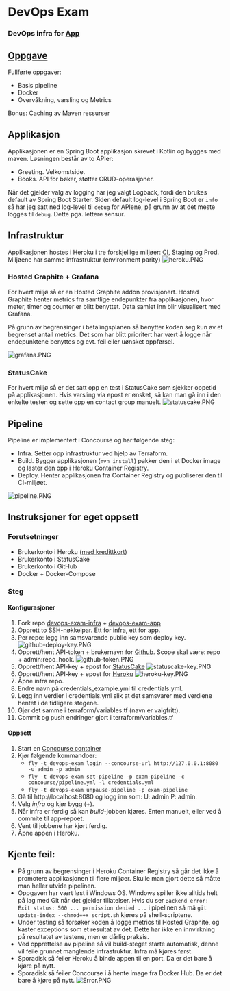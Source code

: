 # DevOps Exam

### DevOps infra for [App](https://github.com/GardOS/devops-exam-app)

## [Oppgave](exam/exam.md)

Fullførte oppgaver:

- Basis pipeline
- Docker
- Overvåkning, varsling og Metrics

Bonus: Caching av Maven ressurser

## Applikasjon

Applikasjonen er en Spring Boot applikasjon skrevet i Kotlin og bygges med maven.
Løsningen består av to APIer:

- Greeting. Velkomstside.
- Books. API for bøker, støtter CRUD-operasjoner.

Når det gjelder valg av logging har jeg valgt Logback, fordi den brukes default av Spring Boot Starter. Siden default log-level i Spring Boot er `info` så har jeg satt ned log-level til `debug` for APIene, på grunn av at det meste logges til `debug`. Dette pga. lettere sensur.

## Infrastruktur

Applikasjonen hostes i Heroku i tre forskjellige miljøer: CI, Staging og Prod. Miljøene har samme infrastruktur (environment parity)
![heroku.PNG](img/heroku.PNG)

### Hosted Graphite + Grafana

For hvert miljø så er en Hosted Graphite addon provisjonert. Hosted Graphite henter metrics fra samtlige endepunkter fra applikasjonen, hvor meter, timer og counter er blitt benyttet. Data samlet inn blir visualisert med Grafana.

På grunn av begrensinger i betalingsplanen så benytter koden seg kun av et begrenset antall metrics. Det som har blitt prioritert har vært å logge når endepunktene benyttes og evt. feil eller uønsket oppførsel.

![grafana.PNG](img/grafana.PNG)

### StatusCake

For hvert miljø så er det satt opp en test i StatusCake som sjekker oppetid på applikasjonen. Hvis varsling via epost er ønsket, så kan man gå inn i den enkelte testen og sette opp en contact group manuelt.
![statuscake.PNG](img/statuscake.PNG)

## Pipeline

Pipeline er implementert i Concourse og har følgende steg:

- Infra. Setter opp infrastruktur ved hjelp av Terraform.
- Build. Bygger applikasjonen (`mvn install`) pakker den i et Docker image og laster den opp i Heroku Container Registry.
- Deploy. Henter applikasjonen fra Container Registry og publiserer den til CI-miljøet.

![pipeline.PNG](img/pipeline.PNG)

## Instruksjoner for eget oppsett

### Forutsetninger

- Brukerkonto i Heroku ([med kredittkort](https://dashboard.heroku.com/account/billing))
- Brukerkonto i StatusCake
- Brukerkonto i GitHub
- Docker + Docker-Compose

### Steg

#### Konfigurasjoner

1. Fork repo [devops-exam-infra](https://github.com/GardOS/devops-exam-infra) + [devops-exam-app](https://github.com/GardOS/devops-exam-app)
2. Opprett to SSH-nøkkelpar. Ett for infra, ett for app.
3. Per repo: legg inn samsvarende public key som deploy key. ![github-deploy-key.PNG](img/github-deploy-key.PNG)
4. Opprett/hent API-token + brukernavn for [Github](https://github.com/settings/tokens/new). Scope skal være: repo + admin:repo_hook. ![github-token.PNG](img/github-token.PNG)
5. Opprett/hent API-key + epost for [StatusCake](https://app.statuscake.com/User.php) ![statuscake-key.PNG](img/statuscake-key.PNG)
6. Opprett/hent API-key + epost for [Heroku](https://dashboard.heroku.com/account) ![heroku-key.PNG](img/heroku-key.PNG)
7. Åpne infra repo.
8. Endre navn på credentials_example.yml til credentials.yml.
9. Legg inn verdier i credentials.yml slik at det samsvarer med verdiene hentet i de tidligere stegene.
10. Gjør det samme i terraform/variables.tf (navn er valgfritt).
11. Commit og push endringer gjort i terraform/variables.tf

#### Oppsett

1. Start en [Concourse container](https://raw.githubusercontent.com/starkandwayne/concourse-tutorial/master/docker-compose.yml)
2. Kjør følgende kommandoer:
   - `fly -t devops-exam login --concourse-url http://127.0.0.1:8080 -u admin -p admin`
   - `fly -t devops-exam set-pipeline -p exam-pipeline -c concourse/pipeline.yml -l credentials.yml`
   - `fly -t devops-exam unpause-pipeline -p exam-pipeline`
3. Gå til http://localhost:8080 og logg inn som: U: admin P: admin.
4. Velg _infra_ og kjør bygg (+).
5. Når infra er ferdig så kan _build_-jobben kjøres. Enten manuelt, eller ved å commite til app-repoet.
6. Vent til jobbene har kjørt ferdig.
7. Åpne appen i Heroku.

## Kjente feil:

- På grunn av begrensinger i Heroku Container Registry så går det ikke å promotere applikasjonen til flere miljøer. Skulle man gjort dette så måtte man heller utvide pipelinen.
- Oppgaven har vært løst i Windows OS. Windows spiller ikke alltids helt på lag med Git når det gjelder tillatelser. Hvis du ser `Backend error: Exit status: 500 ... permission denied ...` i pipelinen så må `git update-index --chmod=+x script.sh` kjøres på shell-scriptene.
- Under testing så forsøker koden å logge metrics til Hosted Graphite, og kaster exceptions som et resultat av det. Dette har ikke en innvirkning på resultatet av testene, men er dårlig praksis.
- Ved opprettelse av pipeline så vil build-steget starte automatisk, denne vil feile grunnet manglende infrastruktur. Infra må kjøres først.
- Sporadisk så feiler Heroku å binde appen til en port. Da er det bare å kjøre på nytt.
- Sporadisk så feiler Concourse i å hente image fra Docker Hub. Da er det bare å kjøre på nytt. ![Error.PNG](img/Error.PNG)
